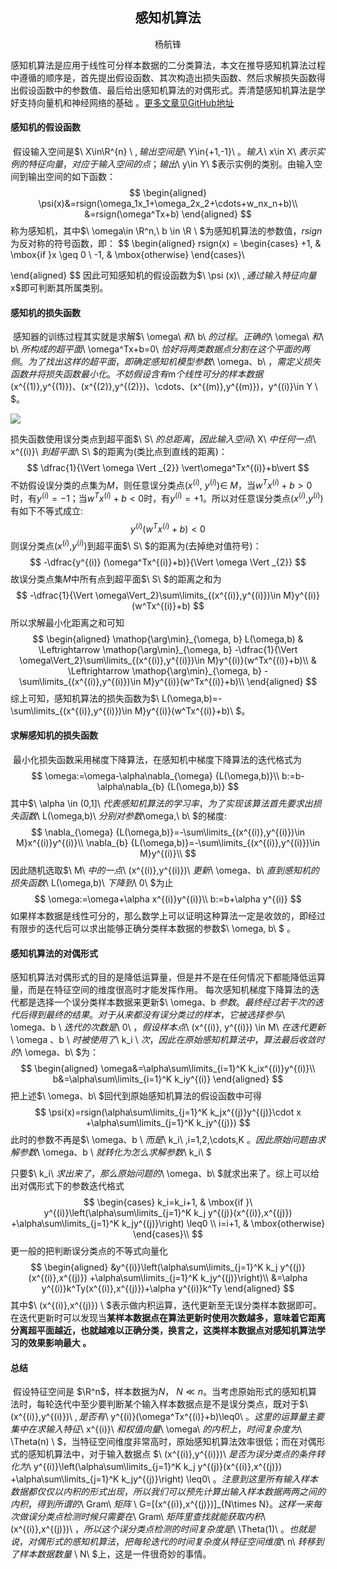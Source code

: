 ## <center>感知机算法</center>

<center>杨航锋</center>

​	感知机算法是应用于线性可分样本数据的二分类算法，本文在推导感知机算法过程中遵循的顺序是，首先提出假设函数、其次构造出损失函数、然后求解损失函数得出假设函数中的参数值、最后给出感知机算法的对偶形式。弄清楚感知机算法是学好支持向量机和神经网络的基础 。[更多文章见GitHub地址](https://github.com/yhangf/ML-NOTE)

#### 感知机的假设函数

​	假设输入空间是$\ X\in\R^{n} \ $,输出空间是$\ Y\in\{+1,-1\}\ $。输入$\ x\in X\ $表示实例的特征向量，对应于输入空间的点；输出$\ y\in Y\ $表示实例的类别。由输入空间到输出空间的如下函数： 
$$
\begin{aligned}
\psi(x)&=rsign(\omega_1x_1+\omega_2x_2+\cdots+w_nx_n+b)\\
&=rsign(\omega^Tx+b)
\end{aligned}
$$
称为感知机，其中$\ \omega\in \R^n,\ b \in \R \ ​$为感知机算法的参数值，$rsign\ ​$为反对称的符号函数，即：
$$
\begin{aligned}
rsign(x) = 
\begin{cases} 
    +1,  & \mbox{if }x \geq 0 \\
    -1, & \mbox{otherwise} 
\end{cases}\\

\end{aligned}
$$
因此可知感知机的假设函数为$\ \psi (x)\ $,通过输入特征向量$x$即可判断其所属类别。

#### 感知机的损失函数

​	感知器的训练过程其实就是求解$\ \omega\ $和$\ b\ $的过程。正确的$\ \omega\ $和$\ b\ $所构成的超平面$\ \omega^Tx+b=0\ $恰好将两类数据点分割在这个平面的两侧。为了找出这样的超平面，即确定感知机模型参数$\ \omega、b\ $，需定义损失函数并将损失函数最小化。不妨假设含有$m$个线性可分的样本数据($x^{(1)}$,$y^{(1)}$)、($x^{(2)}$,$y^{(2)}$)、$\cdots$、($x^{(m)}$,$y^{(m)}$)，$y^{(i)}\in Y \ $。

![](C:\Users\yhf\Desktop\ML-NOTE\picture\感知机.png)

损失函数使用误分类点到超平面$\ S\ $的总距离，因此输入空间$\ X\ $中任何一点$\ x^{(i)}\ $到超平面$\ S\ $的距离为(类比点到直线的距离)： 
$$
\dfrac{1}{\Vert \omega \Vert _{2}} \vert\omega^Tx^{(i)}+b\vert
$$
不妨假设误分类的点集为$M$，则任意误分类点($x^{(i)}$, $y^{(i)}$)$\in$ $M$，当$w^Tx^{(i)}+b>0$时，有$y^{(i)}=-1$；当$w^Tx^{(i)}+b<0$时，有$y^{(i)}=+1$。所以对任意误分类点($x^{(i)}$,$y^{(i)}$)有如下不等式成立:
$$
y^{(i)}(w^Tx^{(i)}+b)<0
$$
则误分类点($x^{(i)}$,$y^{(i)}$)到超平面$\ S\ $的距离为(去掉绝对值符号)：
$$
-\dfrac{y^{(i)} (\omega^Tx^{(i)}+b)}{\Vert \omega \Vert _{2}}
$$
故误分类点集$M$中所有点到超平面$\ S\ $的距离之和为
$$
-\dfrac{1}{\Vert \omega\Vert_2}\sum\limits_{(x^{(i)},y^{(i)})\in M}y^{(i)}(w^Tx^{(i)}+b)
$$
所以求解最小化距离之和可知
$$
\begin{aligned}
\mathop{\arg\min}_{\omega, b} L(\omega,b) & \Leftrightarrow \mathop{\arg\min}_{\omega, b}
-\dfrac{1}{\Vert \omega\Vert_2}\sum\limits_{(x^{(i)},y^{(i)})\in M}y^{(i)}(w^Tx^{(i)}+b)\\
& \Leftrightarrow \mathop{\arg\min}_{\omega, b}
-\sum\limits_{(x^{(i)},y^{(i)})\in M}y^{(i)}(w^Tx^{(i)}+b)\\
\end{aligned}
$$
综上可知，感知机算法的损失函数为$\ L(\omega,b)=-\sum\limits_{(x^{(i)},y^{(i)})\in M}y^{(i)}(w^Tx^{(i)}+b)\ $。

#### 求解感知机的损失函数

​	最小化损失函数采用梯度下降算法，在感知机中梯度下降算法的迭代格式为
$$
\omega:=\omega-\alpha\nabla_{\omega} {L(\omega,b)}\\
b:=b-\alpha\nabla_{b} {L(\omega,b)}
$$
其中$\ \alpha \in (0,1]\ $代表感知机算法的学习率，为了实现该算法首先要求出损失函数$\ L(\omega,b)\ $分别对参数$\omega,\ b\ $的梯度:
$$
\nabla_{\omega} {L(\omega,b)}=-\sum\limits_{(x^{(i)},y^{(i)})\in M}x^{(i)}y^{(i)}\\
\nabla_{b} {L(\omega,b)}=-\sum\limits_{(x^{(i)},y^{(i)})\in M}y^{(i)}\\
$$
因此随机选取$\ M\ $中的一点$\ (x^{(i)},y^{(i)})\ $更新$\ \omega、b\ $直到感知机的损失函数$\ L(\omega,b)\ $下降到$\ 0\ $为止
$$
\omega:=\omega+\alpha x^{(i)}y^{(i)}\\
b:=b+\alpha y^{(i)}
$$
如果样本数据是线性可分的，那么数学上可以证明这种算法一定是收敛的，即经过有限步的迭代后可以求出能够正确分类样本数据的参数$\ \omega, b\ $ 。

#### 感知机算法的对偶形式

​	感知机算法对偶形式的目的是降低运算量，但是并不是在任何情况下都能降低运算量，而是在特征空间的维度很高时才能发挥作用。 每次感知机梯度下降算法的迭代都是选择一个误分类样本数据来更新$\ \omega、b $参数。最终经过若干次的迭代后得到最终的结果。对于从来都没有误分类过的样本，它被选择参与$\ \omega、b \ $迭代的次数是$\ 0\ $，假设样本点$\ (x^{(i)}, y^{(i)}) \in M\ $在迭代更新$\ \omega 、b \ $时被使用了$\ k_i \ $次，因此在原始感知机算法中，算法最后收敛时的$\ \omega、b\ $为：
$$
\begin{aligned}
\omega&=\alpha\sum\limits_{i=1}^K k_ix^{(i)}y^{(i)}\\
b&=\alpha\sum\limits_{i=1}^K k_iy^{(i)}
\end{aligned}
$$
把上述$\ \omega、b\ $回代到原始感知机算法的假设函数中可得
$$
\psi(x)=rsign(\alpha\sum\limits_{j=1}^K k_jx^{(j)}y^{(j)}\cdot x +\alpha\sum\limits_{j=1}^K k_jy^{(j)})
$$
此时的参数不再是$\ \omega、b \ $而是$\ k_i\ $,$i=1,2,\cdots,K $。因此原始问题由求解参数$\ \omega、b \ $就转化为怎么求解参数$\ k_i\ $

只要$\ k_i\ $求出来了，那么原始问题的$\ \omega、b\ $就求出来了。综上可以给出对偶形式下的参数迭代格式
$$
\begin{cases} 
    k_i=k_i+1,  &  \mbox{if }\ y^{(i)}\left(\alpha\sum\limits_{j=1}^K k_j y^{(j)}(x^{(i)},x^{(j)}) +\alpha\sum\limits_{j=1}^K k_jy^{(j)}\right) \leq0 \\
    i=i+1, & \mbox{otherwise} 
\end{cases}\\
$$
更一般的把判断误分类点的不等式向量化
$$
\begin{aligned}
&y^{(i)}\left(\alpha\sum\limits_{j=1}^K k_j y^{(j)}(x^{(i)},x^{(j)}) +\alpha\sum\limits_{j=1}^K k_jy^{(j)}\right)\\
&=\alpha y^{(i)}k^Ty(x^{(i)},x^{(j)})+\alpha y^{(i)}k^Ty
\end{aligned}
$$
其中$\ (x^{(i)},x^{(j)}) \ $表示做内积运算，迭代更新至无误分类样本数据即可。在迭代更新时可以发现当**某样本数据点在算法更新时使用次数越多，意味着它距离分离超平面越近，也就越难以正确分类，换言之，这类样本数据点对感知机算法学习的效果影响最大 。**

#### 总结

​	假设特征空间是 $\R^n$，样本数据为$N$， $N\ll n$。当考虑原始形式的感知机算法时，每轮迭代中至少要判断某个输入样本数据点是不是误分类点，既对于$\ (x^{(i)},y^{(i)})\ $,是否有$\ y^{(i)}(\omega^Tx^{(i)}+b)\leq0\ $。这里的运算量主要集中在求输入特征$\ x^{(i)}\ $和权值向量$\ \omega\ $的内积上，时间复杂度为$\ \Theta(n) \ $，当特征空间维度非常高时，原始感知机算法效率很低；而在对偶形式的感知机算法中，对于输入数据点 $\ (x^{(i)},y^{(i)})\ $是否为误分类点的条件转化为$\   y^{(i)}\left(\alpha\sum\limits_{j=1}^K k_j y^{(j)}(x^{(i)},x^{(j)}) +\alpha\sum\limits_{j=1}^K k_jy^{(j)}\right) \leq0\ $。注意到这里所有输入样本数据都仅仅以内积的形式出现，所以我们可以预先计算出输入样本数据两两之间的内积，得到所谓的$\ Gram\ $矩阵$ \ G=[(x^{(i)},x^{(j)})]_{N\times N}$。这样一来每次做误分类点检测时候只需要在$\ Gram\ $矩阵里查找就能获取内积$\ (x^{(i)},x^{(j)})\ $，所以这个误分类点检测的时间复杂度是$\ \Theta(1)\ $。也就是说，对偶形式的感知机算法，把每轮迭代的时间复杂度从特征空间维度$\ n\ $转移到了样本数据数量$ \ N\ $上，这是一件很奇妙的事情。 

 